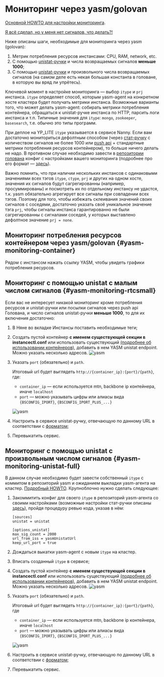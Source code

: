 # Мониторинг через yasm/golovan

[Основной HOWTO для настройки мониторинга](https://wiki.yandex-team.ru/golovan/golovan-howto/).

[Я всё сделал, но у меня нет сигналов, что делать?!](https://wiki.yandex-team.ru/golovan/no-signals-checklist/)

Ниже описаны шаги, необходимые для мониторинга через yasm (golovan):

1. Метрик потребления ресурсов инстансами: CPU, RAM, network, etc.
1. С помощью [unistat-ручки](https://wiki.yandex-team.ru/golovan/stat-handle/#format) и числа возвращаемых сигналов **меньше 1000**;
1. С помощью [unistat-ручки](https://wiki.yandex-team.ru/golovan/stat-handle/#format) и произвольного числа возвращаемых сигналов (на самом деле есть некая большая константа в головане, в которую вы вряд ли упрётесь).

Ключевой момент в настройке мониторинга — выбор `itype` и `prj` инстанса. `itype` определяет способ, которым yasm-agent на конкретном хосте кластера будет получать метрики инстанса. Возможные варианты того, что может делать yasm-agent: собирать метрики потребления контейнера, обращаться к unistat-ручке инстанса по HTTP, парсить логи инстанса и т.п. Типичные значения для `itype`: `mongo`, `zookeeper`, `basesearch`, т.е. обычно это типы программ.

При деплое на YP_LITE `itype` указывается в сервисе Nanny. Если вам достаточно мониториться дефолтным способом (через [стат-ручку](https://wiki.yandex-team.ru/golovan/stat-handle/) с количеством сигналов не более 1000 или [push api](https://wiki.yandex-team.ru/golovan/push-api/) + стандартные метрики потребления ресурсов контейнером), то больше ничего делать не надо. В противном случае необходимо завести в [репозитории голована](https://bb.yandex-team.ru/projects/SEARCH_INFRA/repos/yasm/browse/CONF/) конфиг с настройками вашего мониторинга (подробнее про его формат — [здесь](https://doc.yandex-team.ru/Search/golovan-quickstart/concepts/agent-config.html)).

Важно помнить, что при наличии нескольких инстансов с одинаковыми значениями всех тэгов `itype`, `ctype`, `prj` и других на одном хосте, значения их сигналов будут сагрегированны (например, просуммированы) и посмотреть их по отдельному инстансу не удастся, т.к. yasm обязательно агрегирует все сигналы при совпадении всех тэгов. Поэтому для того, чтобы избежать склеивания значений своих сигналов с соседями, достаточно указать своё уникальное значение тэга `prj`, чтобы сигналы инстанса гарантированно не были сагрегированны с сигналами соседей, у которых выставлено дефолтное значение `prj = none`.

## Мониторинг потребления ресурсов контейнером через yasm/golovan {#yasm-monitoring-container}

Рядом с инстансом нажать ссылку YASM, чтобы увидеть графики потребления ресурсов.

## Мониторинг с помощью unistat с малым числом сигналов {#yasm-monitoring-rtcsmall}

Если вас не интересует никакой мониторинг кроме потребления ресурсов и unistat-ручки или посылки сигналов через push api Голована, и число сигналов unistat-ручки **меньше 1000**, то для их включения достаточно:

1. В Няне во вкладке Инстансы поставить необходимые теги;
1. Создать пустой контейнер **с именем существующей секции в instancectl.conf** или использовать существующий [(подробнее об использовании контейнеров)](https://wiki.yandex-team.ru/jandekspoisk/sepe/nanny/howtos/structured-instancectl-config-how-to/#how-to), добавить в нем YASM unistat endpoint. Можно указать несколько адресов.
    ![yasm](https://jing.yandex-team.ru/files/sshipkov/Instance_Spec__production_nanny__Services__Home_2017-11-28_14-56-06.f9963fc.png)
1. Указать `port` (обязательно) и `path`.

    Итоговый url будет выглядеть `http://{container_ip}:{port}/{path}`, где:

    * `container_ip` — если используется mtn, backbone ip контейнера, иначе `localhost`
    * `port` — можно указывать цифры или алиасы вида `{BSCONFIG_IPORT}`, `{BSCONFIG_IPORT_PLUS_...}`
    
    ![yasm](https://jing.yandex-team.ru/files/sshipkov/Instance_Spec__production_nanny__Services__Home_2017-11-28_14-58-01.409c2ce.png)

1. Настроить в сервисе unistat-ручку, отвечающую по данному URL в соответствии с [форматом](https://wiki.yandex-team.ru/golovan/stat-handle/#format);
1. Перевыкатить сервис.

##  Мониторинг с помощью unistat с произвольным числом сигналов {#yasm-monitoring-unistat-full}

В данном случае необходимо будет завести собственный `itype` с коммитом в репозиторий yasm и ожиданием выкладки yasm-агента на кластер. [Подробный HOWTO](https://wiki.yandex-team.ru/golovan/golovan-howto/).
Крупноблочно нужно сделать следующее:

1. Закоммитить конфиг для своего `itype` в репозиторий yasm-агента со своими настройками (возможные настройки стат-ручки описаны [здесь](https://wiki.yandex-team.ru/golovan/stat-handle/#unistat-options)), пройдя процедуру ревью кода, указав в нём:

    ```
    [sources]
    unistat = unistat
    
    [options_unistat]
    max_sig_count = 2000
    url_from_iss = yasmUnistatUrl
    keep_url_port = true
    ```

2. Дождаться выкатки yasm-agent с новым `itype` на кластер.
3. Вписать созданный `itype` в сервисе;
4. Создать пустой контейнер **с именем существующей секции в instancectl.conf** или использовать существующий [(подробнее об использовании контейнеров)](https://wiki.yandex-team.ru/jandekspoisk/sepe/nanny/howtos/structured-instancectl-config-how-to/#how-to), добавить в нем YASM unistat endpoint.  Можно указать несколько адресов.
    ![yasm](https://jing.yandex-team.ru/files/sshipkov/Instance_Spec__production_nanny__Services__Home_2017-11-28_14-56-06.f9963fc.png)
5. Указать `port` (обязательно) и `path`.
    
    Итоговый url будет выглядеть `http://{container_ip}:{port}/{path}`, где

    * `container_ip` — если используется mtn, backbone ip контейнера, иначе `localhost`
    * `port` — можно указывать цифры или алиасы вида `{BSCONFIG_IPORT}`, `{BSCONFIG_IPORT_PLUS_...}`

    ![yasm](https://jing.yandex-team.ru/files/sshipkov/Instance_Spec__production_nanny__Services__Home_2017-11-28_14-58-01.409c2ce.png)

6. Настроить в сервисе unistat-ручку, отвечающую по данному URL в соответствии с [форматом](https://wiki.yandex-team.ru/golovan/stat-handle/#format);
7. Перевыкатить сервис.
